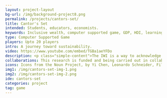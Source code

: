```yaml
---
layout: project-layout
bg-url: /img/background-project8.png
permalink: /projects/cantors-set/
title: Cantor's Set
intended: Students, educators, economists.
keywords: Inclusive wealth, computer supported game, GDP, HDI, learning, economics
type: Computer Supported Game
players: Upto 20 players
intro: A journey toward sustainability.
video: https://www.youtube.com/embed/TGBa1aeYFDo
description: <p class="simple-content">The IWI is a way to acknowledge and articulate the interconnectedness of the economy, environment, and human well-being. A few decades from now, perhaps sooner, we will be talking about the IWI rather than the GDP as a way to measure development. But that requires different kinds of audience, including students, policymakers, politicians, educators, economists, and other such groups to understand the IWI and how it differs from and complements other indices.<p/><p class="simple-content">In the game, players will be responsible for a country's well-being, and plan for the same by investing in different forms of capital, such as the human, natural, and produced capital. Players will have to balance their country's growth in GDP with long-term sustainability. The game will challenge players to plan for their country, while ensuring global sustainability.</p>
collaborations: This research is funded and being carried out in collaboration with UNESCO MGIEP.
icons: Icons from the Noun Project, by Yi Chen, Leonardo Schneider, Filippo, Role Play, Ben Rex Furneaux, MarkieAnn , Packer, OCHA Visual - Information Unit, Adrijan Karavdic, Edward Boatman, Aditya Dipankar, Hayashi Fumihiro, Manuela Ribas, Joris Hoogendoorn, iconsmind.com
img1: /img/cantors-set-img-1.png
img2: /img/cantors-set-img-2.png
ide: cantors-set
categories: project
tag: game
---
```

